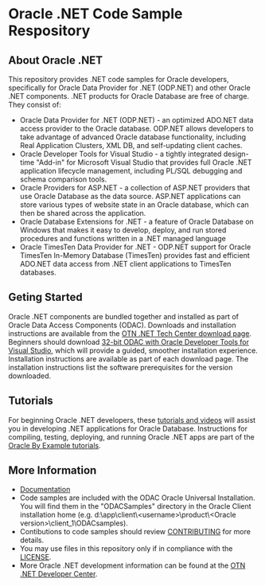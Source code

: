 <!-- Note: The Oracle .NET Code Sample Repository has moved to this <a href="https://github.com/oracle/oracle-db-examples/tree/master/dotnet">new location</a>. -->

<H1>Oracle .NET Code Sample Respository</H1>
<H2>About Oracle .NET</H2>
This repository provides .NET code samples for Oracle developers, specifically for Oracle Data Provider for .NET (ODP.NET) 
and other Oracle .NET components. .NET products for Oracle Database are free of charge. They consist of:

<ul>
<li>Oracle Data Provider for .NET (ODP.NET) - an optimized ADO.NET data access provider to the Oracle database. ODP.NET allows developers to take advantage of advanced Oracle database functionality, including Real Application Clusters, XML DB, and self-updating client caches.</li>
<li>Oracle Developer Tools for Visual Studio - a tightly integrated design-time "Add-in" for Microsoft Visual Studio that provides full Oracle .NET application lifecycle management, including PL/SQL debugging and schema comparison tools.</li>
<li>Oracle Providers for ASP.NET - a collection of ASP.NET providers that use Oracle Database as the data source. ASP.NET applications can store various types of website state in an Oracle database, which can then be shared across the application.</li>
<li>Oracle Database Extensions for .NET - a feature of Oracle Database on Windows that makes it easy to develop, deploy, and run stored procedures and functions written in a .NET managed language</li>
<li>Oracle TimesTen Data Provider for .NET - ODP.NET support for Oracle TimesTen In-Memory Database (TimesTen) provides fast and efficient ADO.NET data access from .NET client applications to TimesTen databases.</li>
</ul>
<H2>Geting Started</H2>
Oracle .NET components are bundled together and installed as part of Oracle Data Access Components (ODAC). Downloads and installation instructions are available from the <a href="http://www.oracle.com/technetwork/topics/dotnet/downloads/index.html">OTN .NET Tech Center download page</a>. Beginners should download <a href="http://www.oracle.com/technetwork/topics/dotnet/utilsoft-086879.html">32-bit ODAC with Oracle Developer Tools for Visual Studio</a>, which will provide a guided, smoother installation experience. Installation instructions are available as part of each download page. The installation instructions list the software prerequisites for the version downloaded.

<H2>Tutorials</H2>
For beginning Oracle .NET developers, these <a href="http://www.oracle.com/technetwork/topics/dotnet/for-beginners/index.html">tutorials and videos</a> will assist you in developing .NET applications for Oracle Database. Instructions for compiling, testing, deploying, and running Oracle .NET apps are part of the  <a href="https://apex.oracle.com/pls/apex/f?p=44785:24:0::NO::P24_CONTENT_ID,P24_PREV_PAGE:10117,1">Oracle By Example tutorials</a>.

<H2>More Information</H2>
<ul>
<li><a href="http://docs.oracle.com/cd/E63277_01/index.htm">Documentation</a></li>
<li>Code samples are included with the ODAC Oracle Universal Installation. You will find them in the "ODACSamples" directory in the Oracle Client installation home (e.g. d:\app\client\&lt;username&gt;\product\&lt;Oracle version&gt;\client_1\ODACsamples).</li>
<li>Contibutions to code samples should review <a href="CONTRIBUTING.md">CONTRIBUTING</a> for more details.</li>
<li>You may use files in this repository only if in compliance with the <a href="LICENSE">LICENSE</a>.</li>
<li>More Oracle .NET development information can be found at the <a href="http://otn.oracle.com/dotnet">OTN .NET Developer Center</a>.</li>
</ul>

